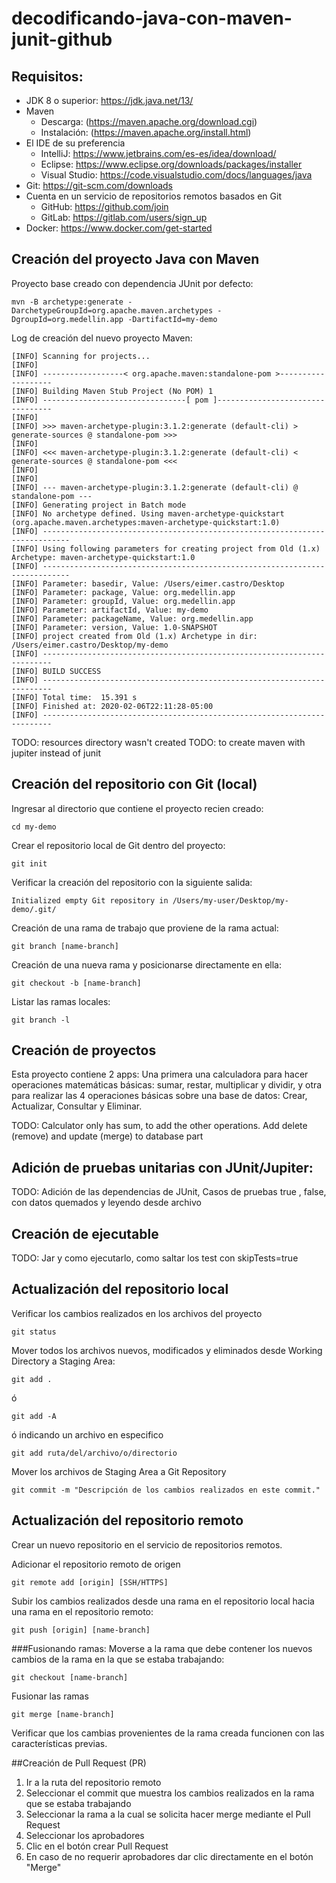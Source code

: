 # decodificando-java-con-maven-junit-github

## Requisitos:

- JDK 8 o superior: https://jdk.java.net/13/
- Maven 
  - Descarga: (https://maven.apache.org/download.cgi)
  - Instalación: (https://maven.apache.org/install.html)
- El IDE de su preferencia 
  - IntelliJ: https://www.jetbrains.com/es-es/idea/download/
  - Eclipse: https://www.eclipse.org/downloads/packages/installer
  - Visual Studio: https://code.visualstudio.com/docs/languages/java
- Git: https://git-scm.com/downloads
- Cuenta en un servicio de repositorios remotos basados en Git
  - GitHub: https://github.com/join
  - GitLab: https://gitlab.com/users/sign_up
- Docker: https://www.docker.com/get-started


## Creación del proyecto Java con Maven
Proyecto base creado con dependencia JUnit por defecto:
~~~
mvn -B archetype:generate -DarchetypeGroupId=org.apache.maven.archetypes -DgroupId=org.medellin.app -DartifactId=my-demo
~~~
Log de creación del nuevo proyecto Maven:
~~~
[INFO] Scanning for projects...
[INFO]
[INFO] ------------------< org.apache.maven:standalone-pom >-------------------
[INFO] Building Maven Stub Project (No POM) 1
[INFO] --------------------------------[ pom ]---------------------------------
[INFO]
[INFO] >>> maven-archetype-plugin:3.1.2:generate (default-cli) > generate-sources @ standalone-pom >>>
[INFO]
[INFO] <<< maven-archetype-plugin:3.1.2:generate (default-cli) < generate-sources @ standalone-pom <<<
[INFO]
[INFO]
[INFO] --- maven-archetype-plugin:3.1.2:generate (default-cli) @ standalone-pom ---
[INFO] Generating project in Batch mode
[INFO] No archetype defined. Using maven-archetype-quickstart (org.apache.maven.archetypes:maven-archetype-quickstart:1.0)
[INFO] ----------------------------------------------------------------------------
[INFO] Using following parameters for creating project from Old (1.x) Archetype: maven-archetype-quickstart:1.0
[INFO] ----------------------------------------------------------------------------
[INFO] Parameter: basedir, Value: /Users/eimer.castro/Desktop
[INFO] Parameter: package, Value: org.medellin.app
[INFO] Parameter: groupId, Value: org.medellin.app
[INFO] Parameter: artifactId, Value: my-demo
[INFO] Parameter: packageName, Value: org.medellin.app
[INFO] Parameter: version, Value: 1.0-SNAPSHOT
[INFO] project created from Old (1.x) Archetype in dir: /Users/eimer.castro/Desktop/my-demo
[INFO] ------------------------------------------------------------------------
[INFO] BUILD SUCCESS
[INFO] ------------------------------------------------------------------------
[INFO] Total time:  15.391 s
[INFO] Finished at: 2020-02-06T22:11:28-05:00
[INFO] ------------------------------------------------------------------------
~~~
TODO: resources directory wasn't created
TODO: to create maven with jupiter instead of junit


## Creación del repositorio con Git (local)
Ingresar al directorio que contiene el proyecto recien creado:
~~~
cd my-demo
~~~
Crear el repositorio local de Git dentro del proyecto:
~~~
git init
~~~
Verificar la creación del repositorio con la siguiente salida:
~~~
Initialized empty Git repository in /Users/my-user/Desktop/my-demo/.git/
~~~
Creación de una rama de trabajo que proviene de la rama actual:
~~~
git branch [name-branch]
~~~
Creación de una nueva rama y posicionarse directamente en ella:
~~~
git checkout -b [name-branch]
~~~
Listar las ramas locales:
~~~
git branch -l
~~~

## Creación de proyectos

Esta proyecto contiene 2 apps: Una primera una calculadora para hacer operaciones matemáticas básicas: sumar, restar, multiplicar y dividir,
 y otra para realizar las 4 operaciones básicas sobre una base de datos: Crear, Actualizar, Consultar y Eliminar.
 
 
 TODO: Calculator only has sum, to add the other operations. Add delete (remove) and update (merge) to database part


## Adición de pruebas unitarias con JUnit/Jupiter:

TODO: Adición de las dependencias de JUnit, Casos de pruebas true , false, con datos quemados y leyendo desde archivo 


## Creación de ejecutable


TODO: Jar y como ejecutarlo, como saltar los test con skipTests=true


## Actualización del repositorio local
Verificar los cambios realizados en los archivos del proyecto
~~~
git status
~~~
Mover todos los archivos nuevos, modificados y eliminados desde Working Directory a Staging Area:
~~~
git add .
~~~
ó
~~~
git add -A
~~~
ó indicando un archivo en especifico
~~~
git add ruta/del/archivo/o/directorio
~~~
Mover los archivos de Staging Area a Git Repository
~~~
git commit -m "Descripción de los cambios realizados en este commit."
~~~
## Actualización del repositorio remoto
Crear un nuevo repositorio en el servicio de repositorios remotos.  

Adicionar el repositorio remoto de origen
~~~
git remote add [origin] [SSH/HTTPS]
~~~
Subir los cambios realizados desde una rama en el repositorio local hacia una rama en el repositorio remoto:
~~~
git push [origin] [name-branch]
~~~
###Fusionando ramas:
Moverse a la rama que debe contener los nuevos cambios de la rama en la que se estaba trabajando:
~~~
git checkout [name-branch]
~~~
Fusionar las ramas
~~~
git merge [name-branch]
~~~
Verificar que los cambias provenientes de la rama creada funcionen con las características previas.

##Creación de Pull Request (PR)
1. Ir a la ruta del repositorio remoto
2. Seleccionar el commit que muestra los cambios realizados en la rama que se estaba trabajando
3. Seleccionar la rama a la cual se solicita hacer merge mediante el Pull Request
4. Seleccionar los aprobadores
5. Clic en el botón crear Pull Request
6. En caso de no requerir aprobadores dar clic directamente en el botón "Merge"